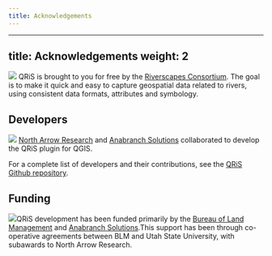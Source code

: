 ```yaml
---
title: Acknowledgements
---
```



---
title: Acknowledgements
weight: 2
---

<a href="http://riverscapes.net"><img class="float-left" src="https://rave.riverscapes.net/assets/images/logos/RC_Black.png"></a> QRiS is brought to you for free by the [Riverscapes Consortium](http://riverscapes.net). The goal is to make it quick and easy to capture geospatial data related to rivers, using consistent data formats, attributes and symbology.

## Developers

<a href="https://northarrowresearch.com/"><img class="float-right" src="https://rave.riverscapes.net/assets/images/logos/NAR.png"></a> [North Arrow Research](https://northarrowresearch.com/) and [Anabranch Solutions](http://anabranchsolutions.com) collaborated to develop the QRiS plugin for QGIS.


For a complete list of developers and their contributions, see the [QRiS Github repository](https://github.com/Riverscapes/QRiS/graphs/contributors).

## Funding

<a href="https://www.blm.gov/montana-dakotas"><img  class="float-right" src="https://rave.riverscapes.net/assets/images/logos/blm.png"></a>QRiS development has been funded primarily by the [Bureau of Land Management](https://www.blm.gov/montana-dakotas) and [Anabranch Solutions](http://anabranchsolutions.com).This support has been through co-operative agreements between BLM and Utah State University, with subawards to North Arrow Research. 
